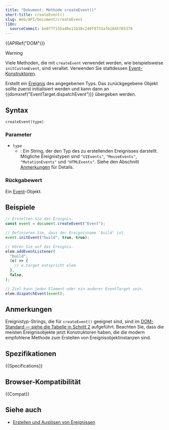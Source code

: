 ```yaml
---
title: "Dokument: Methode createEvent()"
short-title: createEvent()
slug: Web/API/Document/createEvent
l10n:
  sourceCommit: be8f7f155a48e11b30c240f8731afb1845f85378
---
```


{{APIRef("DOM")}}

> [!WARNING]
> Viele Methoden, die mit `createEvent` verwendet werden, wie beispielsweise `initCustomEvent`, sind veraltet.
> Verwenden Sie stattdessen [Event-Konstruktoren](/de/docs/Web/API/CustomEvent).

Erstellt ein [Ereignis](/de/docs/Web/API/Event) des angegebenen Typs. Das
zurückgegebene Objekt sollte zuerst initialisiert werden und kann dann an
{{domxref("EventTarget.dispatchEvent")}} übergeben werden.

## Syntax

```js-nolint
createEvent(type)
```

### Parameter

- `type`
  - : Ein String, der den Typ des zu erstellenden Ereignisses darstellt. Mögliche Ereignistypen sind `"UIEvents"`, `"MouseEvents"`, `"MutationEvents"` und `"HTMLEvents"`. Siehe den Abschnitt [Anmerkungen](#anmerkungen) für Details.

### Rückgabewert

Ein [Event](/de/docs/Web/API/Event)-Objekt.

## Beispiele

```js
// Erstellen Sie das Ereignis.
const event = document.createEvent("Event");

// Definieren Sie, dass der Ereignisname 'build' ist.
event.initEvent("build", true, true);

// Hören Sie auf das Ereignis.
elem.addEventListener(
  "build",
  (e) => {
    // e.target entspricht elem
  },
  false,
);

// Ziel kann jedes Element oder ein anderer EventTarget sein.
elem.dispatchEvent(event);
```

## Anmerkungen

Ereignistyp-Strings, die für `createEvent()` geeignet sind, sind im
[DOM-Standard — siehe die Tabelle in Schritt 2](https://dom.spec.whatwg.org/#dom-document-createevent) aufgeführt. Beachten Sie, dass die meisten Ereignisobjekte jetzt Konstruktoren haben, die die modern empfohlene Methode zum Erstellen von Ereignisobjektinstanzen sind.

## Spezifikationen

{{Specifications}}

## Browser-Kompatibilität

{{Compat}}

## Siehe auch

- [Erstellen und Auslösen von Ereignissen](/de/docs/Web/Events/Creating_and_triggering_events)
